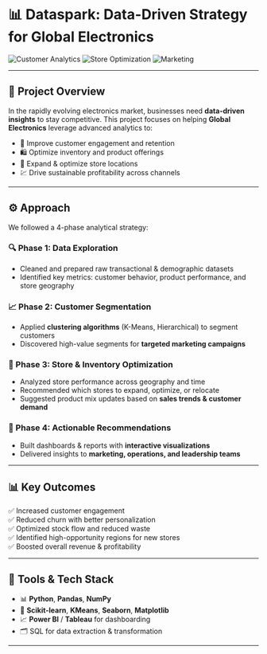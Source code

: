 # 📊 Dataspark: Data-Driven Strategy for Global Electronics

![Customer Analytics](https://img.shields.io/badge/Customer%20Segmentation-Analytics-blue)
![Store Optimization](https://img.shields.io/badge/Store%20Optimization-ML%20Insights-green)
![Marketing](https://img.shields.io/badge/Targeted%20Marketing-Boost%20ROI-orange)

---

## 🧠 Project Overview

In the rapidly evolving electronics market, businesses need **data-driven insights** to stay competitive. This project focuses on helping **Global Electronics** leverage advanced analytics to:

- 🎯 Improve customer engagement and retention  
- 🛍️ Optimize inventory and product offerings  
- 🏪 Expand & optimize store locations  
- 💹 Drive sustainable profitability across channels

---

## ⚙️ Approach

We followed a 4-phase analytical strategy:

### 🔍 Phase 1: Data Exploration
- Cleaned and prepared raw transactional & demographic datasets  
- Identified key metrics: customer behavior, product performance, and store geography

### 📈 Phase 2: Customer Segmentation
- Applied **clustering algorithms** (K-Means, Hierarchical) to segment customers  
- Discovered high-value segments for **targeted marketing campaigns**

### 🏪 Phase 3: Store & Inventory Optimization
- Analyzed store performance across geography and time  
- Recommended which stores to expand, optimize, or relocate  
- Suggested product mix updates based on **sales trends & customer demand**

### 📢 Phase 4: Actionable Recommendations
- Built dashboards & reports with **interactive visualizations**  
- Delivered insights to **marketing, operations, and leadership teams**

---

## 📊 Key Outcomes

✅ Increased customer engagement  
✅ Reduced churn with better personalization  
✅ Optimized stock flow and reduced waste  
✅ Identified high-opportunity regions for new stores  
✅ Boosted overall revenue & profitability

---

## 📌 Tools & Tech Stack

- 📊 **Python**, **Pandas**, **NumPy**
- 📍 **Scikit-learn**, **KMeans**, **Seaborn**, **Matplotlib**
- 📈 **Power BI** / **Tableau** for dashboarding
- 🗂️ SQL for data extraction & transformation

---
